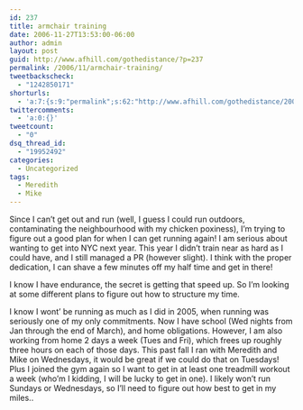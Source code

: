 ```yaml
---
id: 237
title: armchair training
date: 2006-11-27T13:53:00-06:00
author: admin
layout: post
guid: http://www.afhill.com/gothedistance/?p=237
permalink: /2006/11/armchair-training/
tweetbackscheck:
  - "1242850171"
shorturls:
  - 'a:7:{s:9:"permalink";s:62:"http://www.afhill.com/gothedistance/2006/11/armchair-training/";s:7:"tinyurl";s:25:"http://tinyurl.com/qyf5wp";s:4:"isgd";s:17:"http://is.gd/ApL6";s:5:"bitly";s:19:"http://bit.ly/Na6K3";s:5:"snipr";s:22:"http://snipr.com/i56zl";s:5:"snurl";s:22:"http://snurl.com/i56zl";s:7:"snipurl";s:24:"http://snipurl.com/i56zl";}'
twittercomments:
  - 'a:0:{}'
tweetcount:
  - "0"
dsq_thread_id:
  - "19952492"
categories:
  - Uncategorized
tags:
  - Meredith
  - Mike
---
```

Since I can&#8217;t get out and run (well, I guess I could run outdoors, contaminating the neighbourhood with my chicken poxiness), I&#8217;m trying to figure out a good plan for when I can get running again! I am serious about wanting to get into NYC next year. This year I didn&#8217;t train near as hard as I could have, and I still managed a PR (however slight). I think with the proper dedication, I can shave a few minutes off my half time and get in there! 

I know I have endurance, the secret is getting that speed up. So I&#8217;m looking at some different plans to figure out how to structure my time. 

I know I wont&#8217; be running as much as I did in 2005, when running was seriously one of my only commitments. Now I have school (Wed nights from Jan through the end of March), and home obligations. However, I am also working from home 2 days a week (Tues and Fri), which frees up roughly three hours on each of those days. This past fall I ran with Meredith and Mike on Wednesdays, it would be great if we could do that on Tuesdays! Plus I joined the gym again so I want to get in at least one treadmill workout a week (who&#8217;m I kidding, I will be lucky to get in one). I likely won&#8217;t run Sundays or Wednesdays, so I&#8217;ll need to figure out how best to get in my miles..